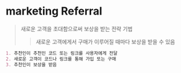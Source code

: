 # marketing Referral

> 새로운 고객을 초대함으로써 보상을 받는 전략 기법
>
> > 새로운 고객에게서 구매가 이루어질 때마다 보상을 받을 수 있음

```md
1. 추천인이 추천인 코드 또는 링크를 사용자에게 전달
2. 새로운 고객이 코드나 링크를 통해 가입 또는 구매
3. 추천인이 보상을 받음
```
